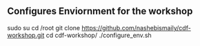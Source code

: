 ## Configures Enviornment for the workshop

sudo su
cd /root
git clone https://github.com/nashebismaily/cdf-workshop.git
cd cdf-workshop/
./configure_env.sh
